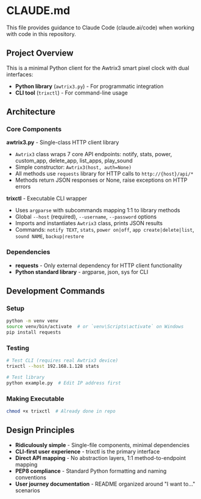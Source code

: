 # CLAUDE.md

This file provides guidance to Claude Code (claude.ai/code) when working with code in this repository.

## Project Overview

This is a minimal Python client for the Awtrix3 smart pixel clock with dual interfaces:
- **Python library** (`awtrix3.py`) - For programmatic integration
- **CLI tool** (`trixctl`) - For command-line usage

## Architecture

### Core Components

**awtrix3.py** - Single-class HTTP client library
- `Awtrix3` class wraps 7 core API endpoints: notify, stats, power, custom_app, delete_app, list_apps, play_sound
- Simple constructor: `Awtrix3(host, auth=None)`
- All methods use `requests` library for HTTP calls to `http://{host}/api/*`
- Methods return JSON responses or None, raise exceptions on HTTP errors

**trixctl** - Executable CLI wrapper
- Uses `argparse` with subcommands mapping 1:1 to library methods
- Global `--host` (required), `--username`, `--password` options
- Imports and instantiates `Awtrix3` class, prints JSON results
- Commands: `notify TEXT`, `stats`, `power on|off`, `app create|delete|list`, `sound NAME`, `backup|restore`

### Dependencies
- **requests** - Only external dependency for HTTP client functionality
- **Python standard library** - argparse, json, sys for CLI

## Development Commands

### Setup
```bash
python -m venv venv
source venv/bin/activate  # or `venv\Scripts\activate` on Windows
pip install requests
```

### Testing
```bash
# Test CLI (requires real Awtrix3 device)
trixctl --host 192.168.1.128 stats

# Test library
python example.py  # Edit IP address first
```

### Making Executable
```bash
chmod +x trixctl  # Already done in repo
```

## Design Principles

- **Ridiculously simple** - Single-file components, minimal dependencies
- **CLI-first user experience** - trixctl is the primary interface
- **Direct API mapping** - No abstraction layers, 1:1 method-to-endpoint mapping
- **PEP8 compliance** - Standard Python formatting and naming conventions
- **User journey documentation** - README organized around "I want to..." scenarios